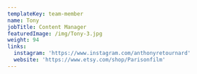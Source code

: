 ```yaml
---
templateKey: team-member
name: Tony
jobTitle: Content Manager
featuredImage: /img/Tony-3.jpg
weight: 94
links:
  instagram: 'https://www.instagram.com/anthonyretournard'
  website: 'https://www.etsy.com/shop/Parisonfilm'
---
```


